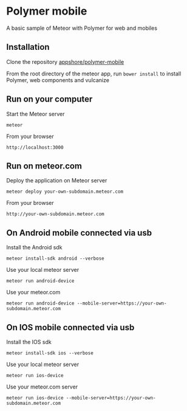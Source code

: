 Polymer mobile
===========

A basic sample of Meteor with Polymer for web and mobiles

## Installation

Clone the repository [appshore/polymer-mobile](http://github.com/appshore/polymer-mobile)

From the root directory of the meteor app, run `bower install` to install Polymer, web components and vulcanize


## Run on your computer

Start the Meteor server
```
meteor
```

From your browser
```
http://localhost:3000
```

## Run on meteor.com

Deploy the application on Meteor server
```
meteor deploy your-own-subdomain.meteor.com
```

From your browser
```
http://your-own-subdomain.meteor.com
```

## On Android mobile connected via usb

Install the Android sdk
```
meteor install-sdk android --verbose
```

Use your local meteor server
```
meteor run android-device
```

Use your meteor.com
```
meteor run android-device --mobile-server=https://your-own-subdomain.meteor.com
```

## On IOS mobile connected via usb

Install the IOS sdk
```
meteor install-sdk ios --verbose
```

Use your local meteor server
```
meteor run ios-device
```

Use your meteor.com server 
```
meteor run ios-device --mobile-server=https://your-own-subdomain.meteor.com
```

